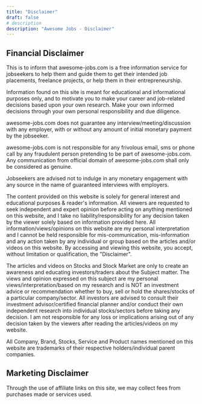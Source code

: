 ```yaml
---
title: "Disclaimer"
draft: false
# description
description: "Awesome Jobs - Disclaimer"
---
```


<h2><strong>Financial Disclaimer</strong></h2>

This is to inform that awesome-jobs.com is a free information service for jobseekers to help them and guide them to get their intended job placements, freelance projects, or help them in their entrepreneurship.

Information found on this site is meant for educational and informational purposes only, and to motivate you to make your career and job-related decisions based upon your own research. Make your own informed decisions through your own personal responsibility and due diligence.

awesome-jobs.com does not guarantee any interview/meeting/discussion with any employer, with or without any amount of initial monetary payment by the jobseeker.

awesome-jobs.com is not responsible for any frivolous email, sms or phone call by any fraudulent person pretending to be part of awesome-jobs.com. Any communication from official domain of awesome-jobs.com shall only be considered as genuine.

Jobseekers are advised not to indulge in any monetary engagement with any source in the name of guaranteed interviews with employers.

The content provided on this website is solely for general interest and educational purposes & reader's information. All viewers are requested to seek independent and expert opinion before acting on anything mentioned on this website, and I take no liability/responsibility for any decision taken by the viewer solely based on information provided here. All information/views/opinions on this website are my personal interpretation and I cannot be held responsible for mis-communication, mis-information and any action taken by any individual or group based on the articles and/or videos on this website. By accessing and viewing this website, you accept, without limitation or qualification, the "Disclaimer".

The articles and videos on Stocks and Stock Market are only to create an awareness and educating investors/traders about the Subject matter. The views and opinion expressed on this subject are my personal views/interpretation/based on my research and is NOT an investment advice or recommendation whether to buy, sell or hold the shares/stocks of a particular company/sector. All investors are advised to consult their investment advisor/certified financial planner and/or conduct their own independent research into individual stocks/sectors before taking any decision. I am not responsible for any loss or implications arising out of any decision taken by the viewers after reading the articles/videos on my website.

All Company, Brand, Stocks, Service and Product names mentioned on this website are trademarks of their
respective holders/individual parent companies.


<h2><strong>Marketing Disclaimer</strong></h2>

Through the use of affiliate links on this site, we may collect fees from purchases made or services used.
